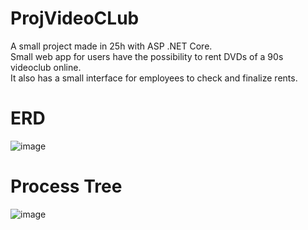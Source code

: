 # ProjVideoCLub
A small project made in 25h with ASP .NET Core.  
Small web app for users have the possibility to rent DVDs of a 90s videoclub online.  
It also has a small interface for employees to check and finalize rents.

# ERD  
![image](https://github.com/silvanosfo/ProjVideoCLub/assets/113552312/76e8a356-9812-4471-82cc-9affc71331a1)

# Process Tree  
![image](https://github.com/silvanosfo/ProjVideoCLub/assets/113552312/af888de8-dba4-40ba-b781-f10f0b5cc5b5)
